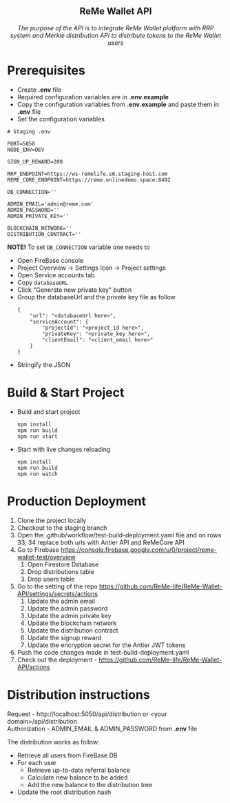 <h2 align="center">ReMe Wallet API</h2>

<p align="center"><i>The purpose of the API is to integrate ReMe Wallet platform with RRP system and Merkle distribution API to distribute tokens to the ReMe Wallet users</i><p>

# Prerequisites
* Create **.env** file
* Required configuration variables are in **.env.example**
* Copy the configuration variables from **.env.example** and paste them in **.env** file
* Set the configuration variables


```
# Staging .env

PORT=5050
NODE_ENV=DEV

SIGN_UP_REWARD=200

RRP_ENDPOINT=https://ws-remelife.s6.staging-host.com
REME_CORE_ENDPOINT=https://reme.onlinedemo.space:8492

DB_CONNECTION=''

ADMIN_EMAIL='admin@reme.com'
ADMIN_PASSWORD=''
ADMIN_PRIVATE_KEY=''

BLOCKCHAIN_NETWORK=''
DISTRIBUTION_CONTRACT=''
```

**NOTE!** To set `DB_CONNECTION` variable one needs to
* Open FireBase console 
* Project Overview -> Settings Icon -> Project settings
* Open Service accounts tab
* Copy `databaseURL`
* Click "Generate new private key" button
* Group the databaseUrl and the private key file as follow
    ``` 
    {
        "url": "<databaseUrl here>",
        "serviceAccount": {
            "projectId": "<project_id here>",
            "privateKey": "<private_key here>",
            "clientEmail": "<client_email here>"
        }
    }
    ```
* Stringify the JSON


# Build & Start Project

* Build and start project

    ```
    npm install
    npm run build
    npm run start
    ```

* Start with live changes reloading
    ```
    npm install
    npm run build
    npm run watch
    ```
    
# Production Deployment
1. Clone the project locally
2. Checkout to the staging branch
2. Open the .github/workflow/test-build-deployment.yaml file and on rows 33, 34 replace both urls with Antier API and ReMeCore API
3. Go to Firebase https://console.firebase.google.com/u/0/project/reme-wallet-test/overview
    1. Open Firestore Database
    2. Drop distributions table
    3. Drop users table
4. Go to the setting of the repo https://github.com/ReMe-life/ReMe-Wallet-API/settings/secrets/actions
    1. Update the admin email
    2. Update the admin password
    3. Update the admin private key
    4. Update the blockchain network
    5. Update the distribution contract
    6. Update the signup reward 
    7. Update the encryption secret for the Antier JWT tokens
5. Push the code changes made in test-build-deployment.yaml
6. Check out the deployment - https://github.com/ReMe-life/ReMe-Wallet-API/actions


# Distribution instructions

Request - http://localhost:5050/api/distribution or \<your domain\>/api/distribution   
Authorization - ADMIN_EMAIL & ADMIN_PASSWORD from **.env** file

The distribution works as follow:   
* Retrieve all users from FireBase DB
* For each user
    * Retrieve up-to-date referral balance
    * Calculate new balance to be added
    * Add the new balance to the distribution tree
* Update the root distribution hash